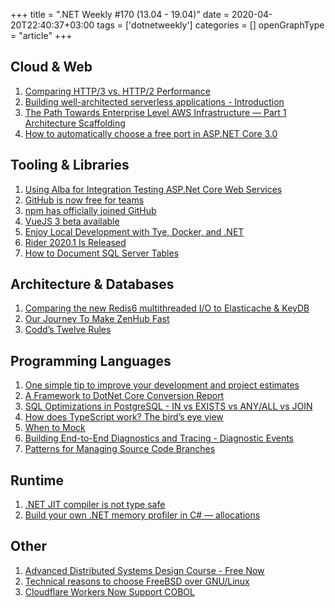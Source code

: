 +++
title = ".NET Weekly #170 (13.04 - 19.04)"
date = 2020-04-20T22:40:37+03:00
tags = ['dotnetweekly']
categories = []
openGraphType = "article"
+++

## Cloud & Web

1. [Comparing HTTP/3 vs. HTTP/2 Performance](https://blog.cloudflare.com/http-3-vs-http-2/)
1. [Building well-architected serverless applications - Introduction](https://aws.amazon.com/blogs/compute/building-well-architected-serverless-applications-introduction/)
1. [The Path Towards Enterprise Level AWS Infrastructure — Part 1 Architecture Scaffolding](https://medium.com/@michalkapiczyski/the-path-towards-enterprise-level-aws-infrastructure-architecture-scaffolding-d244d0c80364)
1. [How to automatically choose a free port in ASP.NET Core 3.0](https://andrewlock.net/how-to-automatically-choose-a-free-port-in-asp-net-core/)

<!--more-->

## Tooling & Libraries

1. [Using Alba for Integration Testing ASP.Net Core Web Services](https://jeremydmiller.com/2020/04/13/using-alba-for-integration-testing-asp-net-core-web-services/)
1. [GitHub is now free for teams](https://github.blog/2020-04-14-github-is-now-free-for-teams/)
1. [npm has officially joined GitHub](https://github.blog/2020-04-15-npm-has-joined-github/)
1. [VueJS 3 beta available](https://github.com/vuejs/vue-next/releases/tag/v3.0.0-beta.1)
1. [Enjoy Local Development with Tye, Docker, and .NET](https://khalidabuhakmeh.com/local-dev-with-tye-docker-and-dotnet)
1. [Rider 2020.1 Is Released](https://blog.jetbrains.com/dotnet/2020/04/16/rider-2020-1-released/)
1. [How to Document SQL Server Tables](https://www.red-gate.com/simple-talk/sysadmin/devops/how-to-document-sql-server-tables/)

## Architecture & Databases

1. [Comparing the new Redis6 multithreaded I/O to Elasticache & KeyDB](https://docs.keydb.dev/blog/2020/04/15/blog-post/)
1. [Our Journey To Make ZenHub Fast](https://www.zenhub.com/blog/zenhub-performance-improvements/)
1. [Codd’s Twelve Rules](https://www.red-gate.com/simple-talk/homepage/codds-twelve-rules/)

## Programming Languages

1. [One simple tip to improve your development and project estimates](https://medium.com/@TheHosk/one-simple-tip-to-improve-your-development-and-project-estimates-12227a1ebce8)
1. [A Framework to DotNet Core Conversion Report](https://mikehadlow.blogspot.com/2020/04/a-framework-to-dotnet-core-conversion.html)
1. [SQL Optimizations in PostgreSQL - IN vs EXISTS vs ANY/ALL vs JOIN](https://www.percona.com/blog/2020/04/16/sql-optimizations-in-postgresql-in-vs-exists-vs-any-all-vs-join/)
1. [How does TypeScript work? The bird’s eye view](https://2ality.com/2020/04/typescript-workflows.html)
1. [When to Mock](https://enterprisecraftsmanship.com/posts/when-to-mock/)
1. [Building End-to-End Diagnostics and Tracing - Diagnostic Events](https://jimmybogard.com/building-end-to-end-tracing-diagnostic-events/)
1. [Patterns for Managing Source Code Branches](https://martinfowler.com/articles/branching-patterns.html)

## Runtime

1. [.NET JIT compiler is not type safe](https://tooslowexception.com/net-jit-compiler-is-not-type-safe/)
1. [Build your own .NET memory profiler in C# — allocations](https://medium.com/@chnasarre/build-your-own-net-memory-profiler-in-c-allocations-1-2-9c9f0c86cefd)

## Other

1. [Advanced Distributed Systems Design Course - Free Now](https://learn.particular.net/courses/adsd-online-free)
1. [Technical reasons to choose FreeBSD over GNU/Linux](https://unixsheikh.com/articles/technical-reasons-to-choose-freebsd-over-linux.html)
1. [Cloudflare Workers Now Support COBOL](https://blog.cloudflare.com/cloudflare-workers-now-support-cobol/)
